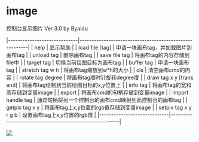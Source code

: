 # image
控制台显示图片 Ver 3.0 by Byaidu


|-----------------------------|--------------------------------------------------------|
| help                        | 显示帮助                                               |
| load file [tag]             | 申请一块画布tag，并加载图片到画布tag                   |
| unload tag                  | 删除画布tag                                            |
| save file tag               | 将画布tag的内容存储到file中                            |
| target tag                  | 切换当前绘图目标为画布tag                              |
| buffer tag                  | 申请一块画布tag                                        |
| stretch tag w h             | 将画布tag缩放到w*h的大小                               |
| cls                         | 清空画布cmd的内容                                      |
| rotate tag degree           | 将画布tag顺时针旋转degree度                            |
| draw tag x y \[trans  and\] | 将画布tag绘制到当前绘图目标的x,y位置上                 |
| info tag                    | 将画布tag的宽和高存储到变量image                       |
| export                      | 将画布cmd的句柄存储到变量image                         |
| import handle tag           | 通过句柄将另一个控制台的画布cmd映射到此控制台的画布tag |
| getpix tag x y              | 将画布tag上x,y位置的rgb值存储到变量image               |
| setpix tag x y r g b        | 设置画布tag上x,y位置的rgb值                            |
|-----------------------------|--------------------------------------------------------|

![](https://images2018.cnblogs.com/blog/1123683/201802/1123683-20180223134856925-1663767861.jpg)

